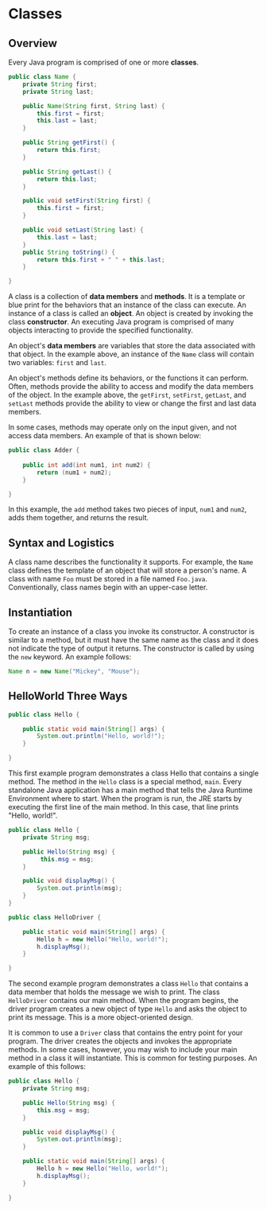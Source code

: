 Classes
=======

## Overview

Every Java program is comprised of one or more **classes**.

```java
public class Name {
    private String first;
    private String last;

    public Name(String first, String last) {
        this.first = first;
        this.last = last;
    }

    public String getFirst() {
        return this.first;
    }

    public String getLast() {
        return this.last;
    }

    public void setFirst(String first) {
        this.first = first;
    }

    public void setLast(String last) {
        this.last = last;
    }
    public String toString() {
        return this.first + " " + this.last;
    }

}
```

A class is a collection of **data members** and **methods**.  It is a template or blue print for the behaviors that an instance of the class can execute.  An instance of a class is called an **object**. An object is created by invoking the class **constructor**.  An executing Java program is comprised of many objects interacting to provide the specified functionality.

An object's **data members** are variables that store the data associated with that object.   In the example above, an instance of the `Name` class will contain two variables: `first` and `last`.  

An object's methods define its behaviors, or the functions it can perform.  Often, methods provide the ability to access and modify the data members of the object.  In the example above, the `getFirst`, `setFirst`, `getLast`, and `setLast` methods provide the ability to view or change the first and last data members.  

In some cases, methods may operate only on the input given, and not access data members.  An example of that is shown below:

```java
public class Adder {
    
    public int add(int num1, int num2) {
        return (num1 + num2);
    }

}
```

In this example, the `add` method takes two pieces of input, `num1` and `num2`, adds them together, and returns the result.

## Syntax and Logistics

A class name describes the functionality it supports.  For example, the `Name` class defines the template of an object that will store a person's name.  A class with name `Foo` must be stored in a file named `Foo.java`.  Conventionally, class names begin with an upper-case letter.

## Instantiation

To create an instance of a class you invoke its constructor.  A constructor is similar to a method, but it must have the same name as the class and it does not indicate the type of output it returns.  The constructor is called by using the `new` keyword.  An example follows:

```java
Name n = new Name("Mickey", "Mouse");
```

## HelloWorld Three Ways

```java
public class Hello {

    public static void main(String[] args) {
        System.out.println("Hello, world!");
    }

}
```

This first example program demonstrates a class Hello that contains a single method.  The method in the `Hello` class is a special method, `main`.  Every standalone Java application has a main method that tells the Java Runtime Environment where to start.  When the program is run, the JRE starts by executing the first line of the main method.  In this case, that line prints "Hello, world!".  

```java
public class Hello {
    private String msg; 

    public Hello(String msg) {
         this.msg = msg;
    }

    public void displayMsg() {
        System.out.println(msg);
    }
}

public class HelloDriver {

    public static void main(String[] args) {
        Hello h = new Hello("Hello, world!");
        h.displayMsg();
    }

}
```

The second example program demonstrates a class `Hello` that contains a data member that holds the message we wish to print.  The class `HelloDriver` contains our main method.  When the program begins, the driver program creates a new object of type `Hello` and asks the object to print its message.  This is a more object-oriented design.

It is common to use a `Driver` class that contains the entry point for your program.  The driver creates the objects and invokes the appropriate methods.  In some cases, however, you may wish to include your main method in a class it will instantiate.  This is common for testing purposes.  An example of this follows:

```java
public class Hello {
    private String msg;

    public Hello(String msg) {
        this.msg = msg;
    }

    public void displayMsg() {
        System.out.println(msg);
    }

    public static void main(String[] args) {
        Hello h = new Hello("Hello, world!");
        h.displayMsg();
    }

}
```
